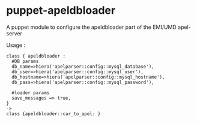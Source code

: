 puppet-apeldbloader
===================

A puppet module to configure the apeldbloader part of the EMI/UMD apel-server

Usage :

    class { apeldbloader :
      #DB params
      db_name=>hiera('apelparser::config::mysql_database'),
      db_user=>hiera('apelparser::config::mysql_user'),
      db_hostname=>hiera('apelparser::config::mysql_hostname'),
      db_pass=>hiera('apelparser::config::mysql_password'),
  
      #loader params
      save_messages => true,
    }
    ->
    class {apeldbloader::car_to_apel: }
